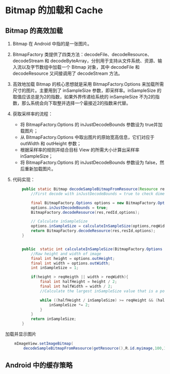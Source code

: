 # Bitmap 的加载和 Cache
## Bitmap 的高效加载
1. Bitmap 在 Android 中指的是一张图片。
2. BitmapFactory 类提供了四类方法：decodeFile、decodeResource、decodeStream 和 decodeByteArray，分别用于支持从文件系统、资源、输入流以及字节数组中加载一个 Bitmap 对象，其中 decodeFile 和 decodeResource 又间接调用了 decodeStream 方法。
3. 高效地加载 Bitmap 的核心思想就是采用 BitmapFactory.Options 来加载所需尺寸的图片。主要用到了 inSampleSize 参数，即采样率。inSampleSize 的取值应该总是为2的指数，如果外界传递给系统的 inSampleSize 不为2的指数，那么系统会向下取整并选择一个最接近2的指数来代替。
4. 获取采样率的流程：
    - 将 BitmapFactory.Options 的 inJustDecodeBounds 参数设为 true并加载图片；
    - 从 BitmapFactory.Options 中取出图片的原始宽高信息，它们对应于 outWidth 和 outHeight 参数；
    - 根据采样率的规则并结合目标 View 的所需大小计算出采样率 inSampleSize；
    - 将 BitmapFactory.Options 的 inJustDecodeBounds 参数设为 false，然后重新加载图片。

5. 代码实现：
    ````java
        public static Bitmap decodeSampleBitmapFromResource(Resource res,int resId,int reqWidth,int reqHeight){
            //First decode with inJustDecodeBounds = true to check dimensions

            final BitmapFactory.Options options = new BitmapFactory.Options();
            options.inJustDecodeBounds = true;
            BitmapFactory.decodeResource(res,redId,options);

            // Calculate inSampleSize
            options.inSampleSize = calculateInSampleSize(options,reqWidth,reqHeight);
            return BitmapFactory.decodeResource(res,resId,options);
        }


        public  static int calculateInSampleSize(BitmapFactory.Options options,int reqWidth,int reqHeight){
            //Raw height and width of image
            final int height = options.outHeight;
            final int width = options.outWidth;
            int inSampleSize = 1;

            if(height > reqHeigth || width > reqWidth){
                final int halfHeight = height / 2;
                final int halfWidth = width / 2;
                //Calculate the largest inSampleSize value that is a power of 2 and keeps both height and width larger than the requested height and width.

                while ((halfHeight / inSampleSize) >= reqHeight && (halfWidth / inSampleSize) >= reqWidth){
                    inSampleSize *= 2;
                }
            }
            return inSampleSize;
        }
    ````
加载并显示图片
````java
    mImageView.setImageBitmap(
        decodeSampleBitmapFromResource(getResource(),R.id.myimage,100,100));
````

## Android 中的缓存策略

